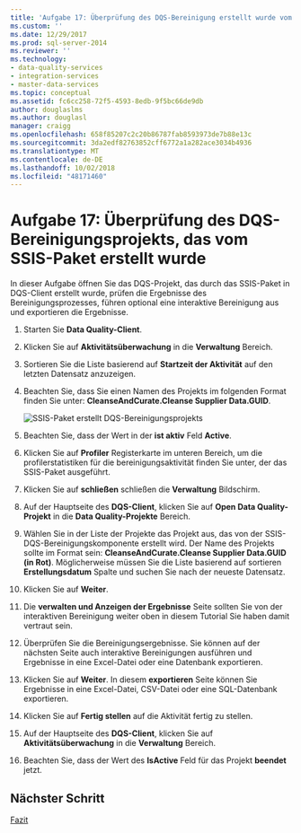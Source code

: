 ```yaml
---
title: 'Aufgabe 17: Überprüfung des DQS-Bereinigung erstellt wurde vom SSIS-Paket | Microsoft-Dokumentation'
ms.custom: ''
ms.date: 12/29/2017
ms.prod: sql-server-2014
ms.reviewer: ''
ms.technology:
- data-quality-services
- integration-services
- master-data-services
ms.topic: conceptual
ms.assetid: fc6cc258-72f5-4593-8edb-9f5bc66de9db
author: douglaslms
ms.author: douglasl
manager: craigg
ms.openlocfilehash: 658f85207c2c20b86787fab8593973de7b88e13c
ms.sourcegitcommit: 3da2edf82763852cff6772a1a282ace3034b4936
ms.translationtype: MT
ms.contentlocale: de-DE
ms.lasthandoff: 10/02/2018
ms.locfileid: "48171460"
---
```

# <a name="task-17-reviewing-dqs-cleansing-project-created-by-the-ssis-package"></a>Aufgabe 17: Überprüfung des DQS-Bereinigungsprojekts, das vom SSIS-Paket erstellt wurde
  In dieser Aufgabe öffnen Sie das DQS-Projekt, das durch das SSIS-Paket in DQS-Client erstellt wurde, prüfen die Ergebnisse des Bereinigungsprozesses, führen optional eine interaktive Bereinigung aus und exportieren die Ergebnisse.  
  
1.  Starten Sie **Data Quality-Client**.  
  
2.  Klicken Sie auf **Aktivitätsüberwachung** in die **Verwaltung** Bereich.  
  
3.  Sortieren Sie die Liste basierend auf **Startzeit der Aktivität** auf den letzten Datensatz anzuzeigen.  
  
4.  Beachten Sie, dass Sie einen Namen des Projekts im folgenden Format finden Sie unter: **CleanseAndCurate.Cleanse Supplier Data.GUID**.  
  
     ![SSIS-Paket erstellt DQS-Bereinigungsprojekts](../../2014/tutorials/media/et-reviewingdqscpcreatedbythessispackage.jpg "DQS-Bereinigungsprojekts erstellt SSIS-Paket")  
  
5.  Beachten Sie, dass der Wert in der **ist aktiv** Feld **Active**.  
  
6.  Klicken Sie auf **Profiler** Registerkarte im unteren Bereich, um die profilerstatistiken für die bereinigungsaktivität finden Sie unter, der das SSIS-Paket ausgeführt.  
  
7.  Klicken Sie auf **schließen** schließen die **Verwaltung** Bildschirm.  
  
8.  Auf der Hauptseite des **DQS-Client**, klicken Sie auf **Open Data Quality-Projekt** in die **Data Quality-Projekte** Bereich.  
  
9. Wählen Sie in der Liste der Projekte das Projekt aus, das von der SSIS-DQS-Bereinigungskomponente erstellt wird. Der Name des Projekts sollte im Format sein: **CleanseAndCurate.Cleanse Supplier Data.GUID (in Rot)**. Möglicherweise müssen Sie die Liste basierend auf sortieren **Erstellungsdatum** Spalte und suchen Sie nach der neueste Datensatz.  
  
10. Klicken Sie auf **Weiter**.  
  
11. Die **verwalten und Anzeigen der Ergebnisse** Seite sollten Sie von der interaktiven Bereinigung weiter oben in diesem Tutorial Sie haben damit vertraut sein.  
  
12. Überprüfen Sie die Bereinigungsergebnisse. Sie können auf der nächsten Seite auch interaktive Bereinigungen ausführen und Ergebnisse in eine Excel-Datei oder eine Datenbank exportieren.  
  
13. Klicken Sie auf **Weiter**. In diesem **exportieren** Seite können Sie Ergebnisse in eine Excel-Datei, CSV-Datei oder eine SQL-Datenbank exportieren.  
  
14. Klicken Sie auf **Fertig stellen** auf die Aktivität fertig zu stellen.  
  
15. Auf der Hauptseite des **DQS-Client**, klicken Sie auf **Aktivitätsüberwachung** in die **Verwaltung** Bereich.  
  
16. Beachten Sie, dass der Wert des **IsActive** Feld für das Projekt **beendet** jetzt.  
  
## <a name="next-step"></a>Nächster Schritt  
 [Fazit](../../2014/tutorials/conclusion.md)  
  
  
